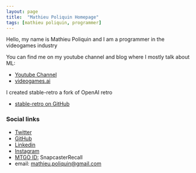 ```yaml
---
layout: page
title:  "Mathieu Poliquin Homepage"
tags: [mathieu poliquin, programmer]
---
```


Hello, my name is Mathieu Poliquin and I am a programmer in the videogames industry


You can find me on my youtube channel and blog where I mostly talk about ML:
*   [Youtube Channel](https://www.youtube.com/c/videogamesai)
*   [videogames.ai](https://www.videogames.ai)

I created stable-retro a fork of OpenAI retro
*   [stable-retro on GitHub](https://github.com/MatPoliquin/stable-retro)

### Social links
*   [Twitter](https://twitter.com/MatPoliquin)
*   [GitHub](https://github.com/MatPoliquin)
*   [Linkedin](https://www.linkedin.com/in/mathieupoliquin/)
*   [Instagram](https://www.instagram.com/matpoliquin/)  
*   [MTGO ID:](https://magic.wizards.com/en/mtgo) SnapcasterRecall
*   email: mathieu.poliquin@gmail.com





